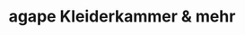 ---
title: "agape Kleiderkammer & mehr"
url: /wuerzburg/agape-kleiderkammer-und-mehr/
shop: Kleidung
---